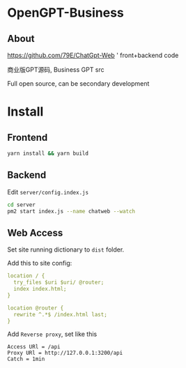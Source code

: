 # OpenGPT-Business

## About

https://github.com/79E/ChatGpt-Web ' front+backend code

商业版GPT源码, Business GPT src

Full open source, can be secondary development

# Install

## Frontend

```bash
yarn install && yarn build
```

## Backend

Edit `server/config.index.js`

```bash
cd server
pm2 start index.js --name chatweb --watch
```
## Web Access

Set site running dictionary to `dist` folder.

Add this to site config:
```yml
location / {
  try_files $uri $uri/ @router;
  index index.html;
}

location @router {
  rewrite ^.*$ /index.html last;
}
```

Add `Reverse proxy`, set like this

```config
Access URl = /api
Proxy URl = http://127.0.0.1:3200/api
Catch = 1min
```

